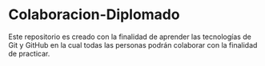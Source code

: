 # Colaboracion-Diplomado
Este repositorio es creado con la finalidad de aprender las tecnologías de Git y GitHub en la cual todas las personas podrán colaborar con la finalidad de practicar.
